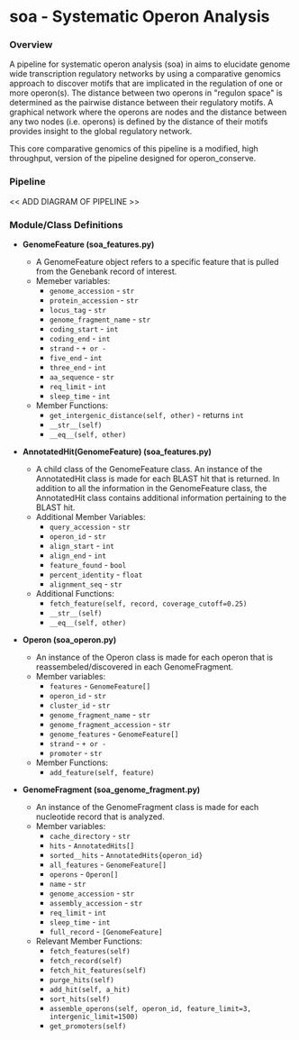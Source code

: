 # soa - Systematic Operon Analysis

### Overview
A pipeline for systematic operon analysis (soa) in aims to elucidate genome wide transcription regulatory networks by using a comparative genomics approach to discover motifs that are implicated in the regulation of one or more operon(s). The distance between two operons in "regulon space" is determined as the pairwise distance between their regulatory motifs. A graphical network where the operons are nodes and the distance between any two nodes (i.e. operons) is defined by the distance of their motifs provides insight to the global regulatory network.

This core comparative genomics of this pipeline is a modified, high throughput, version of the pipeline designed for operon_conserve.

### Pipeline
<< ADD DIAGRAM OF PIPELINE >>

### Module/Class Definitions

* **GenomeFeature (soa_features.py)**
  *  A GenomeFeature object refers to a specific feature that is pulled from the Genebank record of interest.
  *  Memeber variables:
     * `genome_accession` - `str` 
     * `protein_accession` - `str`
     * `locus_tag` - `str`
     * `genome_fragment_name` - `str`
     * `coding_start` - `int`
     * `coding_end` - `int`
     * `strand` - `+ or -`
     * `five_end` - `int`
     * `three_end` - `int`
     * `aa_sequence` - `str`
     * `req_limit` - `int`
     * `sleep_time` - `int`
   * Member Functions:
     * `get_intergenic_distance(self, other)` - returns `int`
     * `__str__(self)`
     * `__eq__(self, other)`


* **AnnotatedHit(GenomeFeature) (soa_features.py)**
  * A child class of the GenomeFeature class. An instance of the AnnotatedHit class is made for each BLAST hit that is returned. In addition to all the information in the GenomeFeature class, the AnnotatedHit class contains additional information pertaining to the BLAST hit.
  * Additional Member Variables:
    * `query_accession` - `str`
    * `operon_id` - `str`
    * `align_start` - `int`
    * `align_end` - `int`
    * `feature_found` - `bool`
    * `percent_identity` - `float`
    * `alignment_seq` - `str`
  * Additional Functions:
    * `fetch_feature(self, record, coverage_cutoff=0.25)`
    * `__str__(self)`
    * `__eq__(self, other)`

* **Operon (soa_operon.py)**
  * An instance of the Operon class is made for each operon that is reassembeled/discovered in each GenomeFragment.
  * Member variables:
    * `features` - `GenomeFeature[]`
    * `operon_id` - `str`
    * `cluster_id` - `str`
    * `genome_fragment_name` - `str`
    * `genome_fragment_accession` - `str`
    * `genome_features` - `GenomeFeature[]` 
    * `strand` - `+ or -`
    * `promoter` - `str`
   * Member Functions:
     * `add_feature(self, feature)` 

* **GenomeFragment (soa_genome_fragment.py)**
  * An instance of the GenomeFragment class is made for each nucleotide record that is analyzed.
  * Member variables: 
    * `cache_directory` - `str`
    * `hits` - `AnnotatedHits[]`
    * `sorted__hits` - `AnnotatedHits{operon_id}`
    * `all_features` - `GenomeFeature[]`
    * `operons` - `Operon[]`
    * `name` - `str`
    * `genome_accession` - `str`
    * `assembly_accession` - `str`
    * `req_limit` - `int`
    * `sleep_time` - `int`
    * `full_record` - `[GenomeFeature]`
   * Relevant Member Functions:
     * `fetch_features(self)`
     * `fetch_record(self)`
     * `fetch_hit_features(self)`
     * `purge_hits(self)`
     * `add_hit(self, a_hit)`
     * `sort_hits(self)`
     * `assemble_operons(self, operon_id, feature_limit=3, intergenic_limit=1500)`
     * `get_promoters(self)`


